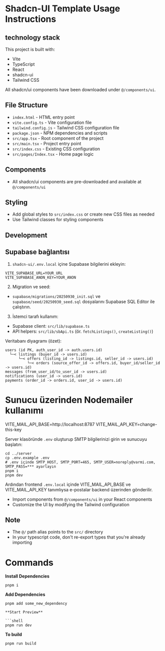 # Shadcn-UI Template Usage Instructions

## technology stack

This project is built with:

- Vite
- TypeScript
- React
- shadcn-ui
- Tailwind CSS

All shadcn/ui components have been downloaded under `@/components/ui`.

## File Structure

- `index.html` - HTML entry point
- `vite.config.ts` - Vite configuration file
- `tailwind.config.js` - Tailwind CSS configuration file
- `package.json` - NPM dependencies and scripts
- `src/app.tsx` - Root component of the project
- `src/main.tsx` - Project entry point
- `src/index.css` - Existing CSS configuration
- `src/pages/Index.tsx` - Home page logic

## Components

- All shadcn/ui components are pre-downloaded and available at `@/components/ui`

## Styling

- Add global styles to `src/index.css` or create new CSS files as needed
- Use Tailwind classes for styling components

## Development

## Supabase bağlantısı

1. `shadcn-ui/.env.local` içine Supabase bilgilerini ekleyin:

```
VITE_SUPABASE_URL=YOUR_URL
VITE_SUPABASE_ANON_KEY=YOUR_ANON
```

2. Migration ve seed:

- `supabase/migrations/20250930_init.sql` ve `supabase/seed/20250930_seed.sql` dosyalarını Supabase SQL Editor ile çalıştırın.

3. İstemci tarafı kullanım:

- Supabase client: `src/lib/supabase.ts`
- API helpers: `src/lib/sbApi.ts` (ör. `fetchListings()`, `createListing()`)

Veritabanı diyagramı (özet):

```
users (id PK, auth_user_id -> auth.users.id)
  └─< listings (buyer_id -> users.id)
	  └─< offers (listing_id -> listings.id, seller_id -> users.id)
		  └─< orders (source_offer_id -> offers.id, buyer_id/seller_id -> users.id)
messages (from_user_id/to_user_id -> users.id)
notifications (user_id -> users.id)
payments (order_id -> orders.id, user_id -> users.id)
```

# Sunucu üzerinden Nodemailer kullanımı

VITE_MAIL_API_BASE=http://localhost:8787
VITE_MAIL_API_KEY=change-this-key

Server klasöründe `.env` oluşturup SMTP bilgilerinizi girin ve sunucuyu başlatın:

```
cd ../server
cp .env.example .env
# .env içinde SMTP_HOST, SMTP_PORT=465, SMTP_USER=noreply@varmi.com, SMTP_PASS=*** ayarlayın
pnpm i
pnpm dev
```

Ardından frontend `.env.local` içinde VITE_MAIL_API_BASE ve VITE_MAIL_API_KEY tanımlıysa e-postalar backend üzerinden gönderilir.

- Import components from `@/components/ui` in your React components
- Customize the UI by modifying the Tailwind configuration

## Note

- The `@/` path alias points to the `src/` directory
- In your typescript code, don't re-export types that you're already importing

# Commands

**Install Dependencies**

```shell
pnpm i
```

**Add Dependencies**

````shell
pnpm add some_new_dependency

**Start Preview**

```shell
pnpm run dev
````

**To build**

```shell
pnpm run build
```
